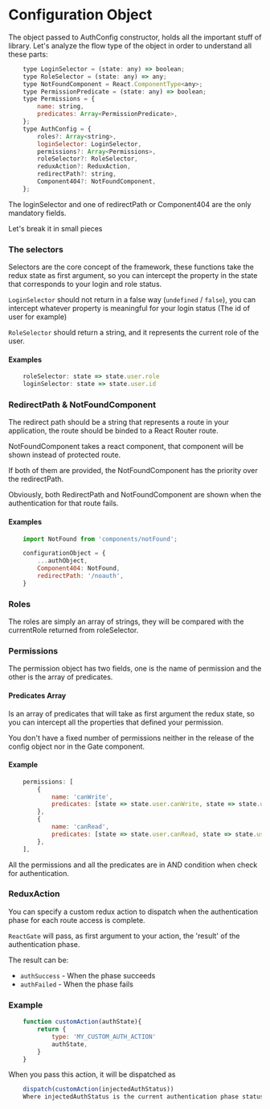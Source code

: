 # Configuration Object

The object passed to AuthConfig constructor, holds all the important stuff of library.
Let's analyze the flow type of the object in order to understand all these parts:

```js
    type LoginSelector = (state: any) => boolean;
    type RoleSelector = (state: any) => any;
    type NotFoundComponent = React.ComponentType<any>;
    type PermissionPredicate = (state: any) => boolean;
    type Permissions = {
        name: string,
        predicates: Array<PermissionPredicate>,
    };
    type AuthConfig = {
        roles?: Array<string>,
        loginSelector: LoginSelector,
        permissions?: Array<Permissions>,
        roleSelector?: RoleSelector,
        reduxAction?: ReduxAction,
        redirectPath?: string,
        Component404?: NotFoundComponent,
    };
```

The loginSelector and one of redirectPath or Component404 are the only mandatory fields.

Let's break it in small pieces

### The selectors

Selectors are the core concept of the framework, these functions take the redux state as first argument, so you can intercept the property in the state that corresponds to your login and role status.

`LoginSelector` should not return in a false way (`undefined` /  `false`), you can intercept whatever property is meaningful for your login status (The id of user for example)

`RoleSelector` should return a string, and it represents the current role of the user.

#### Examples

```js
    roleSelector: state => state.user.role
    loginSelector: state => state.user.id
```

### RedirectPath & NotFoundComponent

The redirect path should be a string that represents a route in your application, the route should be binded to a React Router route.

NotFoundComponent takes a react component, that component will be shown instead of protected route.

If both of them are provided, the NotFoundComponent has the priority over the redirectPath.

Obviously, both RedirectPath and NotFoundComponent are shown when the authentication for that route fails.

#### Examples

```js
    import NotFound from 'components/notFound';

    configurationObject = {
        ...authObject,
        Component404: NotFound,
        redirectPath: '/noauth',
    }
```
### Roles

The roles are simply an array of strings, they will be compared with the currentRole returned from roleSelector.

### Permissions

The permission object has two fields, one is the name of permission and the other is the array of predicates.

#### Predicates Array

Is an array of predicates that will take as first argument the redux state, so you can intercept all the properties that defined your permission.

You don't have a fixed number of permissions neither in the release of the config object nor in the Gate component.
#### Example

```js
    permissions: [
        {
            name: 'canWrite',
            predicates: [state => state.user.canWrite, state => state.user.canWrite2],
        },
        {
            name: 'canRead',
            predicates: [state => state.user.canRead, state => state.user.canRead2],
        },
    ],
```

All the permissions and all the predicates are in AND condition when check for authentication.

### ReduxAction

You can specify a custom redux action to dispatch when the authentication phase for each route access is complete.

`ReactGate` will pass, as first argument to your action, the 'result' of the authentication phase.

The result can be:

- `authSuccess` - When the phase succeeds
- `authFailed` - When the phase fails

### Example

```js
    function customAction(authState){
        return {
            type: 'MY_CUSTOM_AUTH_ACTION'
            authState,
        }
    }
```

When you pass this action, it will be dispatched as

```js
    dispatch(customAction(injectedAuthStatus))
    Where injectedAuthStatus is the current authentication phase status.
```
